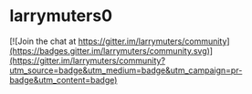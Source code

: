 # larrymuters0

[![Join the chat at https://gitter.im/larrymuters/community](https://badges.gitter.im/larrymuters/community.svg)](https://gitter.im/larrymuters/community?utm_source=badge&utm_medium=badge&utm_campaign=pr-badge&utm_content=badge)